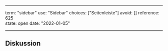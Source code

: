 
---
term:      "sidebar"
use:       "Sidebar"
choices:   ["Seitenleiste"]
avoid:     []
reference: 625        
state:     open
date:      "2022-01-05"

---

## Diskussion

